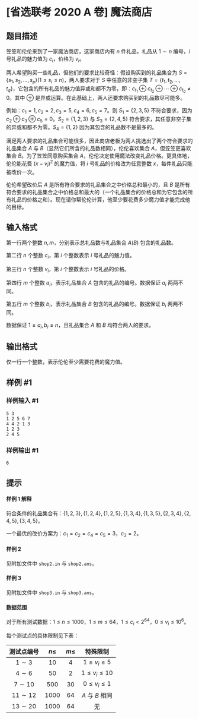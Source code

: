 # [省选联考 2020 A 卷] 魔法商店

## 题目描述

笠笠和伦伦来到了一家魔法商店，这家商店内有 $n$ 件礼品，礼品从 $1 \sim n$ 编号，$i$ 号礼品的魅力值为 $c_i$，价格为 $v_i$。

两人希望购买一些礼品，但他们的要求比较奇怪：假设购买到的礼品集合为 $S=\{s_1,s_2,\dots,s_p\}(1\leq s_i\leq n)$，两人要求对于 $S$ 中任意的非空子集 $T=\{t_1,t_2,\dots,t_q\}$，它包含的所有礼品的魅力值异或和都不为零，即：$c_{t_1} \oplus c_{t_2} \oplus \cdots \oplus c_{t_q} \neq 0$。其中 $\oplus$ 是异或运算。在此基础上，两人还要求购买到的礼品数尽可能多。

例如：$c_1=1,c_2=2,c_3=5,c_4=6,c_5=7$。则 $S_1=\{2,3,5\}$ 不符合要求，因为 $c_2 \oplus c_3 \oplus c_5=0$。$S_2=\{1,2,3\}$ 与 $S_3=\{2,4,5\}$ 符合要求，其任意非空子集的异或和都不为零。$S_4=\{1,2\}$ 因为其包含的礼品数不是最多的。

满足两人要求的礼品集合可能很多，因此商店老板为两人挑选出了两个符合要求的礼品集合 $A$ 与 $B$（显然它们所含的礼品数相同），伦伦喜欢集合 $A$，但笠笠更喜欢集合 $B$。为了笠笠同意购买集合 $A$，伦伦决定使用魔法改变礼品价格。更具体地，伦伦能花费 $(x-v_i)^2$ 的魔力值，将 $i$ 号礼品的价格改为任意整数 $x$，每件礼品只能被改价一次。

伦伦希望改价后 $A$ 是所有符合要求的礼品集合之中价格总和最小的，且 $B$ 是所有符合要求的礼品集合之中价格总和最大的（一个礼品集合的价格总和为它包含的所有礼品的价格之和）。现在请你帮伦伦计算，他至少要花费多少魔力值才能完成他的目标。

## 输入格式

第一行两个整数 $n, m$，分别表示总礼品数与礼品集合 $A(B)$ 包含的礼品数。

第二行 $n$ 个整数 $c_i$，第 $i$ 个整数表示 $i$ 号礼品的魅力值。

第三行 $n$ 个整数 $v_i$，第 $i$ 个整数表示 $i$ 号礼品的价格。

第四行 $m$ 个整数 $a_i$，表示礼品集合 $A$ 包含的礼品的编号。数据保证 $a_i$ 两两不同。

第五行 $m$ 个整数 $b_i$，表示礼品集合 $B$ 包含的礼品的编号。数据保证 $b_i$ 两两不同。

数据保证 $1 \leq a_i, b_i \leq n$，且礼品集合 $A$ 和 $B$ 均符合两人的要求。


## 输出格式

仅一行一个整数，表示伦伦至少需要花费的魔力值。

## 样例 #1

### 样例输入 #1
```
5 3
1 2 5 6 7
4 4 2 1 3
1 2 3
2 4 5
```

### 样例输出 #1

```
6
```

## 提示

#### 样例 1 解释

符合条件的礼品集合有：$\{1,2,3\},\{1,2,4\},\{1,2,5\},\{1,3,4\},\{1,3,5\},\{2,3,4\},\{2,4,5\},\{3,4,5\}$。

一个最优的改价方案为：$c_1=c_2=c_4=c_5=3$，$c_3=2$。

#### 样例 2

见附加文件中 `shop2.in` 与 `shop2.ans`。

#### 样例 3

见附加文件中 `shop3.in` 与 `shop3.ans`。

#### 数据范围

对于所有测试数据：$1\leq n\leq 1000$，$1\leq m\leq 64$，$1\leq c_i < 2^{64}$，$0\leq v_i\leq 10^6$。

每个测试点的具体限制见下表：

| 测试点编号 | $n \leq$ | $m \leq$ | 特殊限制 |
| :----------: | :----------: | :----------: | :----------: |
| $1 \sim 3$ | $10$ | $4$ | $1 \leq v_i \leq 5$ |
| $4 \sim 6$ | $50$ | $2$ | $1 \leq v_i \leq 10$ |
| $7 \sim 10$ | $500$ | $30$ | $0 \leq v_i \leq 1$ |
| $11 \sim 12$ | $1000$ | $64$ | $A$ 与 $B$ 相同 |
| $13 \sim 20$ | $1000$ | $64$ | 无 |


